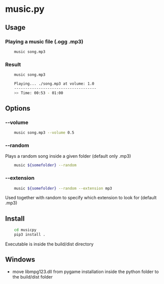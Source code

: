 # music.py

## Usage
### Playing a music file (.ogg .mp3)
```bash
    music song.mp3
```
### Result
```bash
    music song.mp3

    Playing... ./song.mp3 at volume: 1.0
    -------------------------------------
    >> Time: 00:53 - 01:00
```
## Options
### --volume
```bash
    music song.mp3 --volume 0.5
```
### --random
Plays a random song inside a given folder (default only .mp3)
```bash
    music ${somefolder} --random
```
### --extension
```bash
    music ${somefolder} --random --extension mp3
```
Used together with random to specify which extension to look for (default .mp3)

## Install
```bash
    cd musicpy
    pip3 install .
```
Executable is inside the build/dist directory

## Windows
- move libmpg123.dll from pygame installation inside the python folder to the build/dist folder
